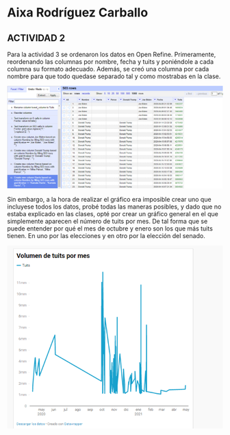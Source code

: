 # Aixa Rodríguez Carballo
## ACTIVIDAD 2

Para la actividad 3 se ordenaron los datos en Open Refine. Primeramente, reordenando las columnas por nombre, fecha y tuits y poniéndole a cada columna su formato adecuado. Además, se creó una columna por cada nombre para que todo quedase separado tal y como mostrabas en la clase.

![Imagen de Open Refine](open-refine-act3.png)

Sin embargo, a la hora de realizar el gráfico era imposible crear uno que incluyese todos los datos, probé todas las maneras posibles, y dado que no estaba explicado en las clases, opté por crear un gráfico general en el que simplemente aparecen el número de tuits por mes. De tal forma que se puede entender por qué el mes de octubre y enero son los que más tuits tienen. En uno por las elecciones y en otro por la elección del senado.

![Tuits por mes](datawrapper-act3.png)
